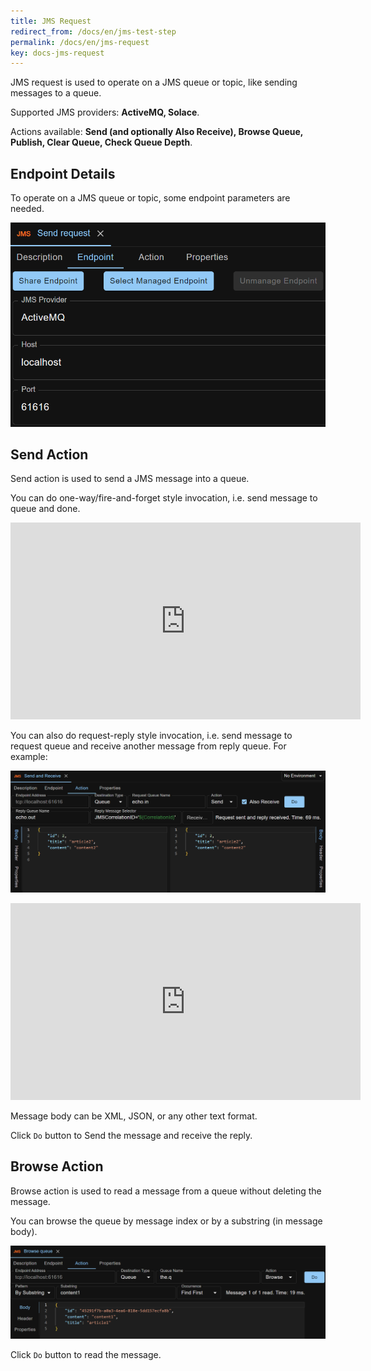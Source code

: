 ```yaml
---
title: JMS Request
redirect_from: /docs/en/jms-test-step
permalink: /docs/en/jms-request
key: docs-jms-request
---
```

JMS request is used to operate on a JMS queue or topic, like sending messages to a queue.

Supported JMS providers: **ActiveMQ, Solace**.

Actions available: **Send (and optionally Also Receive), Browse Queue, Publish, Clear Queue, Check Queue Depth**.

## Endpoint Details
To operate on a JMS queue or topic, some endpoint parameters are needed.

![Endpoint Details](../../screenshots/jms/endpoint-details.png)

## Send Action
Send action is used to send a JMS message into a queue.

You can do one-way/fire-and-forget style invocation, i.e. send message to queue and done.

<div class="video-container">
    <iframe width="560" height="315" src="https://www.youtube.com/embed/EZzxLVzw-vo?si=GUVb6urvdscrGHxU" title="YouTube video player" frameborder="0" allow="accelerometer; autoplay; clipboard-write; encrypted-media; gyroscope; picture-in-picture; web-share" referrerpolicy="strict-origin-when-cross-origin" allowfullscreen></iframe>
</div>

You can also do request-reply style invocation, i.e. send message to request queue and receive another message from reply queue. For example:

![Send Message and Also Receive](../../screenshots/jms/send-message-and-also-receive.png)

<div class="video-container">
    <iframe width="560" height="315" src="https://www.youtube.com/embed/n_aMtRdIMr4?si=uMpDZl1hQjm4O_nX" title="YouTube video player" frameborder="0" allow="accelerometer; autoplay; clipboard-write; encrypted-media; gyroscope; picture-in-picture; web-share" referrerpolicy="strict-origin-when-cross-origin" allowfullscreen></iframe>
</div>

Message body can be XML, JSON, or any other text format.

Click `Do` button to Send the message and receive the reply.

## Browse Action
Browse action is used to read a message from a queue without deleting the message.

You can browse the queue by message index or by a substring (in message body).
 
![Browse Queue by Substring](../../screenshots/jms/browse-queue-by-substring.png)

Click `Do` button to read the message.
